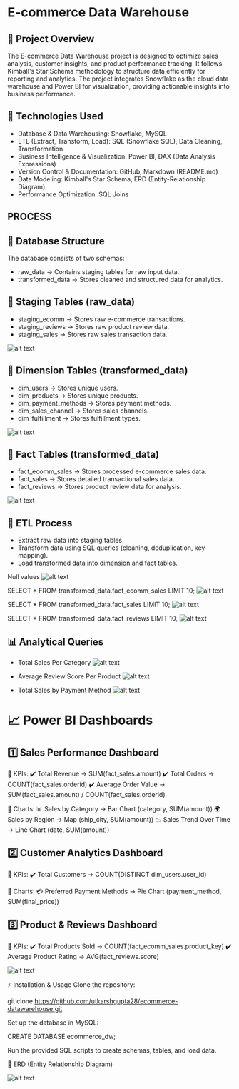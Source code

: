 # E-commerce Data Warehouse

## 📌 Project Overview
The E-commerce Data Warehouse project is designed to optimize sales analysis, customer insights, and product performance tracking. It follows Kimball's Star Schema methodology to structure data efficiently for reporting and analytics. The project integrates Snowflake as the cloud data warehouse and Power BI for visualization, providing actionable insights into business performance.

## 🚀 Technologies Used
* Database & Data Warehousing: Snowflake, MySQL
* ETL (Extract, Transform, Load): SQL (Snowflake SQL), Data Cleaning, Transformation
* Business Intelligence & Visualization: Power BI, DAX (Data Analysis Expressions)
* Version Control & Documentation: GitHub, Markdown (README.md)
* Data Modeling: Kimball's Star Schema, ERD (Entity-Relationship Diagram)
* Performance Optimization: SQL Joins


## **PROCESS**

## 📂 Database Structure
The database consists of two schemas:
* raw_data → Contains staging tables for raw input data.
* transformed_data → Stores cleaned and structured data for analytics.

## 📌 Staging Tables (raw_data)
* staging_ecomm → Stores raw e-commerce transactions.
* staging_reviews → Stores raw product review data.
* staging_sales → Stores raw sales transaction data.

![alt text](IMAGES/staging_tables.png)

## 📌 Dimension Tables (transformed_data)
* dim_users → Stores unique users.
* dim_products → Stores unique products.
* dim_payment_methods → Stores payment methods.
* dim_sales_channel → Stores sales channels.
* dim_fulfillment → Stores fulfillment types.

![alt text](IMAGES/dim_tables.png)

## 📌 Fact Tables (transformed_data)
* fact_ecomm_sales → Stores processed e-commerce sales data.
* fact_sales → Stores detailed transactional sales data.
* fact_reviews → Stores product review data for analysis.

![alt text](IMAGES/fact_tables.png)

## 🔄 ETL Process
* Extract raw data into staging tables.
* Transform data using SQL queries (cleaning, deduplication, key mapping).
* Load transformed data into dimension and fact tables.

Null values
![alt text](IMAGES/null_values.png)

SELECT * FROM transformed_data.fact_ecomm_sales LIMIT 10;
![alt text](IMAGES/fact_ecomm_TD.png)

SELECT * FROM transformed_data.fact_sales LIMIT 10;
![alt text](IMAGES/fact_sales_TD.png)

SELECT * FROM transformed_data.fact_reviews LIMIT 10;
![alt text](IMAGES/fact_reviews_TD.png)

## 📊 Analytical Queries
* Total Sales Per Category
![alt text](IMAGES/total_sales_per_category.png)

* Average Review Score Per Product
![alt text](IMAGES/Average_Review_Score_Per_Product.png)

* Total Sales by Payment Method
![alt text](IMAGES/Total_Sales_by_Payment_Method.png)


# 📈 Power BI Dashboards
## 1️⃣ Sales Performance Dashboard
📌 KPIs:
✔️ Total Revenue → SUM(fact_sales.amount)
✔️ Total Orders → COUNT(fact_sales.orderid)
✔️ Average Order Value → SUM(fact_sales.amount) / COUNT(fact_sales.orderid)

📌 Charts:
📊 Sales by Category → Bar Chart (category, SUM(amount))
🌍 Sales by Region → Map (ship_city, SUM(amount))
📉 Sales Trend Over Time → Line Chart (date, SUM(amount))

## 2️⃣ Customer Analytics Dashboard
📌 KPIs:
✔️ Total Customers → COUNT(DISTINCT dim_users.user_id)

📌 Charts:
💳 Preferred Payment Methods → Pie Chart (payment_method, SUM(final_price))

## 3️⃣ Product & Reviews Dashboard
📌 KPIs:
✔️ Total Products Sold → COUNT(fact_ecomm_sales.product_key)
✔️ Average Product Rating → AVG(fact_reviews.score)

![alt text](IMAGES/dashboard_powerbi.png)

⚡ Installation & Usage
Clone the repository:

git clone https://github.com/utkarshgupta28/ecommerce-datawarehouse.git

Set up the database in MySQL:

CREATE DATABASE ecommerce_dw;

Run the provided SQL scripts to create schemas, tables, and load data.

📜 ERD (Entity Relationship Diagram)

![alt text](IMAGES/ERD.png)
